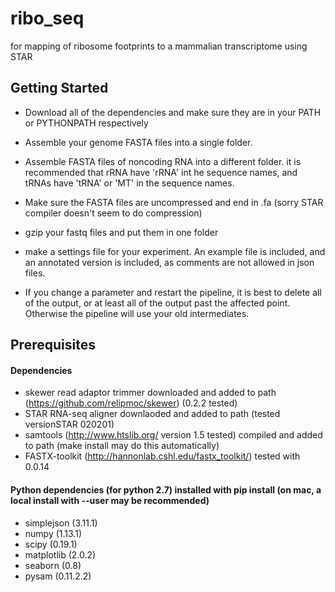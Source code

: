 # ribo_seq

for mapping of ribosome footprints to a mammalian transcriptome using STAR

## Getting Started
*   Download all of the dependencies and make sure they are in your PATH or PYTHONPATH respectively
*   Assemble your genome FASTA files into a single folder.
*   Assemble FASTA files of noncoding RNA into a different folder. it is recommended that rRNA have 'rRNA' int he sequence names, and tRNAs have 'tRNA' or 'MT' in the sequence names.
*   Make sure the FASTA files are uncompressed and end in .fa (sorry STAR compiler doesn't seem to do compression)
*   gzip your fastq files and put them in one folder
*   make a settings file for your experiment. An example file is included, and an annotated version is included, as comments are not allowed in json files.

*   If you change a parameter and restart the pipeline, it is best to delete all of the output, or at least all of the output past the affected point. Otherwise the pipeline will use your old intermediates.

## Prerequisites
#### Dependencies
*   skewer read adaptor trimmer downloaded and added to path (https://github.com/relipmoc/skewer) (0.2.2 tested)
*   STAR RNA-seq aligner downlaoded and added to path (tested versionSTAR 020201)
*   samtools (http://www.htslib.org/ version 1.5 tested) compiled and added to path (make install may do this automatically)
*   FASTX-toolkit (http://hannonlab.cshl.edu/fastx_toolkit/) tested with 0.0.14

#### Python dependencies (for python 2.7) installed with pip install (on mac, a local install with --user may be recommended)
*   simplejson (3.11.1)
*   numpy (1.13.1)
*   scipy (0.19.1)
*   matplotlib (2.0.2)
*   seaborn (0.8)
*   pysam (0.11.2.2)
